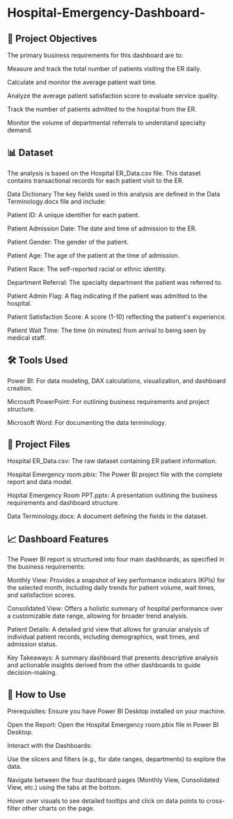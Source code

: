 # Hospital-Emergency-Dashboard-
## 🎯 Project Objectives
The primary business requirements for this dashboard are to:

Measure and track the total number of patients visiting the ER daily.

Calculate and monitor the average patient wait time.

Analyze the average patient satisfaction score to evaluate service quality.

Track the number of patients admitted to the hospital from the ER.

Monitor the volume of departmental referrals to understand specialty demand.

## 📊 Dataset
The analysis is based on the Hospital ER_Data.csv file. This dataset contains transactional records for each patient visit to the ER.

Data Dictionary
The key fields used in this analysis are defined in the Data Terminology.docx file and include:

Patient ID: A unique identifier for each patient.

Patient Admission Date: The date and time of admission to the ER.

Patient Gender: The gender of the patient.

Patient Age: The age of the patient at the time of admission.

Patient Race: The self-reported racial or ethnic identity.

Department Referral: The specialty department the patient was referred to.

Patient Admin Flag: A flag indicating if the patient was admitted to the hospital.

Patient Satisfaction Score: A score (1-10) reflecting the patient's experience.

Patient Wait Time: The time (in minutes) from arrival to being seen by medical staff.

## 🛠️ Tools Used
Power BI: For data modeling, DAX calculations, visualization, and dashboard creation.

Microsoft PowerPoint: For outlining business requirements and project structure.

Microsoft Word: For documenting the data terminology.

## 📁 Project Files
Hospital ER_Data.csv: The raw dataset containing ER patient information.

Hospital Emergency room.pbix: The Power BI project file with the complete report and data model.

Hopital Emergency Room PPT.pptx: A presentation outlining the business requirements and dashboard structure.

Data Terminology.docx: A document defining the fields in the dataset.

## 📈 Dashboard Features
The Power BI report is structured into four main dashboards, as specified in the business requirements:

Monthly View: Provides a snapshot of key performance indicators (KPIs) for the selected month, including daily trends for patient volume, wait times, and satisfaction scores.

Consolidated View: Offers a holistic summary of hospital performance over a customizable date range, allowing for broader trend analysis.

Patient Details: A detailed grid view that allows for granular analysis of individual patient records, including demographics, wait times, and admission status.

Key Takeaways: A summary dashboard that presents descriptive analysis and actionable insights derived from the other dashboards to guide decision-making.

## 🚀 How to Use
Prerequisites: Ensure you have Power BI Desktop installed on your machine.

Open the Report: Open the Hospital Emergency room.pbix file in Power BI Desktop.

Interact with the Dashboards:

Use the slicers and filters (e.g., for date ranges, departments) to explore the data.

Navigate between the four dashboard pages (Monthly View, Consolidated View, etc.) using the tabs at the bottom.

Hover over visuals to see detailed tooltips and click on data points to cross-filter other charts on the page.

